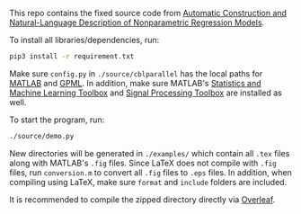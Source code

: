 This repo contains the fixed source code from [Automatic Construction and Natural-Language Description of Nonparametric Regression Models](https://github.com/jamesrobertlloyd/gpss-research).

To install all libraries/dependencies, run:
```bash
pip3 install -r requirement.txt
```

Make sure `config.py` in `./source/cblparallel` has the local paths for [MATLAB](https://www.mathworks.com/products/matlab.html) and [GPML](http://www.gaussianprocess.org/gpml/code/matlab/doc/). In addition, make sure MATLAB's [Statistics and Machine Learning Toolbox](https://www.mathworks.com/products/statistics.html) and [Signal Processing Toolbox](https://www.mathworks.com/products/signal.html) are installed as well.

To start the program, run:
```bash
./source/demo.py
```

New directories will be generated in `./examples/` which contain all `.tex` files along with MATLAB's `.fig` files. Since LaTeX does not compile with `.fig` files, run `conversion.m` to convert all `.fig` files to `.eps` files. In addition, when compiling using LaTeX, make sure `format` and `include` folders are included.

It is recommended to compile the zipped directory directly via [Overleaf](https://www.overleaf.com).
